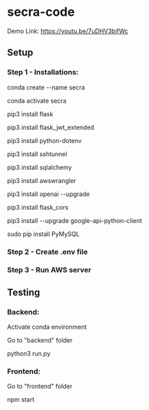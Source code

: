 # secra-code

Demo Link: https://youtu.be/7uDHV3bjfWc

## Setup

### Step 1 - Installations:

conda create --name secra

conda activate secra

pip3 install flask 

pip3 install flask_jwt_extended 

pip3 install python-dotenv 

pip3 install sshtunnel 

pip3 install sqlalchemy 

pip3 install awswrangler 

pip3 install openai --upgrade 

pip3 install flask_cors 

pip3 install --upgrade google-api-python-client 

sudo pip install PyMySQL


### Step 2 - Create .env file

### Step 3 - Run AWS server

## Testing

### Backend:

Activate conda environment

Go to "backend" folder

python3 run.py


### Frontend:

Go to "frontend" folder

npm start
